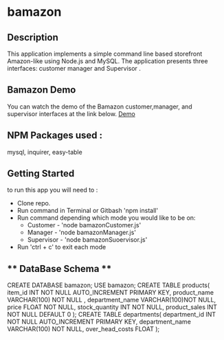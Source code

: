 # bamazon

## **Description**

This application implements a simple command line based storefront Amazon-like using Node.js and MySQL. The application presents three interfaces: customer manager and Supervisor .


## **Bamazon Demo**
You can  watch the demo of the Bamazon customer,manager, and supervisor interfaces at the link below. 
[Demo](https://drive.google.com/file/d/1DvVVAxkm9J55lnXz6ph0w35bYYc8Gx1S/view)


## **NPM Packages used :**
mysql, inquirer, easy-table


## **Getting Started**
to run this app you will need to :
* Clone repo.
* Run command in Terminal or Gitbash 'npm install'
* Run command depending which mode you would like to be on:
    * Customer - 'node  bamazonCustomer.js'
    * Manager - 'node bamazonManager.js'
    * Supervisor - 'node bamazonSuoervisor.js'
* Run 'ctrl + c' to exit each mode

## ** DataBase Schema **

CREATE DATABASE bamazon;
USE bamazon;
CREATE TABLE products(
item_id INT NOT NULL AUTO_INCREMENT PRIMARY KEY,
product_name VARCHAR(100) NOT NULL ,
department_name VARCHAR(100)NOT NULL,
price FLOAT NOT NULL,
stock_quantity INT NOT NULL,
product_sales INT NOT NULL DEFAULT 0
);
CREATE TABLE departments(
department_id INT NOT NULL AUTO_INCREMENT PRIMARY KEY,
department_name VARCHAR(100) NOT NULL,
over_head_costs FLOAT
);


